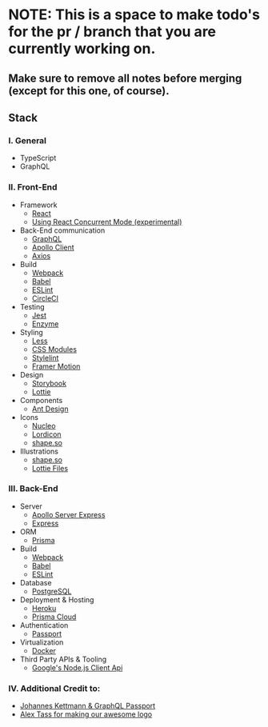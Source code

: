 # NOTE: This is a space to make todo's for the pr / branch that you are currently working on. 
Make sure to remove all notes before merging (except for this one, of course).
----------------------------------------------------------------------------------------------------

## Stack

### I. General

* TypeScript
* GraphQL

### II. Front-End

* Framework
  * [React](https://reactjs.org)
  * [Using React Concurrent Mode (experimental)](https://reactjs.org/docs/concurrent-mode-intro.html)
* Back-End communication
  * [GraphQL](https://graphql.org/)
  * [Apollo Client](https://www.apollographql.com/docs/react/)
  * [Axios](https://github.com/axios/axios)
* Build  
  * [Webpack](https://webpack.js.org)
  * [Babel](https://babeljs.io)
  * [ESLint](https://eslint.org)
  * [CircleCI](https://circleci.com)
* Testing  
  * [Jest](https://jestjs.io)
  * [Enzyme](https://airbnb.io/enzyme/)
* Styling
  * [Less](http://lesscss.org/)
  * [CSS Modules](https://github.com/css-modules/css-modules)
  * [Stylelint](https://stylelint.io/)
  * [Framer Motion](https://www.framer.com/motion/)
* Design
  * [Storybook](https://storybook.js.org)
  * [Lottie](https://airbnb.io/lottie/#/)
* Components
  * [Ant Design](https://ant.design/)
* Icons  
  * [Nucleo](https://nucleoapp.com/)
  * [Lordicon](https://lordicon.com/)
  * [shape.so](https://shape.so/)
* Illustrations
  * [shape.so](https://shape.so/)
  * [Lottie Files](https://lottiefiles.com/)
  
### III. Back-End

* Server
  * [Apollo Server Express](https://www.apollographql.com/docs/apollo-server/v1/servers/express/)
  * [Express](https://expressjs.com/)
* ORM
  * [Prisma](https://www.prisma.io/)
* Build  
  * [Webpack](https://webpack.js.org)
  * [Babel](https://babeljs.io)
  * [ESLint](https://eslint.org)
* Database  
  * [PostgreSQL](https://www.postgresql.org/)
* Deployment & Hosting
  * [Heroku](https://www.heroku.com/)
  * [Prisma Cloud](https://www.prisma.io/cloud)
* Authentication
  * [Passport](http://www.passportjs.org/)
* Virtualization
  * [Docker](https://www.docker.com/)
* Third Party APIs & Tooling  
  * [Google's Node.js Client Api](https://github.com/googleapis/google-api-nodejs-client#google-apis-nodejs-client)

### IV. Additional Credit to:
* [Johannes Kettmann & GraphQL Passport](https://github.com/jkettmann/graphql-passport)
* [Alex Tass for making our awesome logo](https://alextass.com/)

